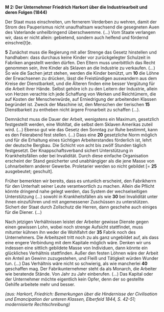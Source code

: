 **M 2: Der Unternehmer Friedrich Harkort über die Industriearbeit und deren Folgen (1844)**

Der Staat muss einschreiten, um fernerem Verderben zu wehren, damit der Strom des Pauperismus nicht unaufhaltsam wachsend die gesegneten Auen des Vaterlande unheilbringend überschwemme. (...) Vom Staate verlangen wir, dass er nicht allein: gebietend, sondern auch helfend und fördernd einschrei[t]e.

**5** Zunächst muss die Regierung mit aller Strenge das Gesetz hinstellen und handhaben: dass durchaus keine Kinder vor zurückgelegter Schulzeit in Fabriken angestellt werden dürfen. Den Eltern muss unerbittlich das Recht genommen sein, ihre Kinder als Sklaven an die Industrie zu verkaufen. (...) So wie die Sachen jetzt stehen, werden die Kinder benützt, um 
**10** die Löhne der Erwachsenen zu drücken, lässt die Freistündigen auswandern aus dem Kreise der Dienstbarkeit, und die Älteren finden eine besser Vergütung für die Arbeit ihrer Hände. Selbst gehöre ich zu den Leitern der Industrie, allein von Herzen verachte ich jede Schaffung von Werken und Reichtümern, die auf Kosten der Menschenwürde, auf Erniedrigung der arbeitenden Klassen begründet ist. Zweck der Maschine ist, den Menschen der tierischen
**15** Dienstbarkeit zu entheben nicht ärgere Fronarbeit zu schaffen (...).

Demnächst muss die Dauer der Arbeit, wenigstens ein Maximum, gesetzlich festgestellt werden, eine Wohltat, die selbst dem Sklaven Amerikas zuteil wird. (...) Ebenso gut wie das Gesetz den Sonntag zur Ruhe bestimmt, kann es den Feierabend fest stellen. (...) Dass eine
**20** gesetzliche Norm möglich und für die Erhaltung eines tüchtigen Arbeiterstandes förderlich ist, lehrt der deutsche Bergbau. Die Schicht von acht bis zwölf Stunden täglich festgesetzt. Der Knappschaftsverband sichert Unterstützung in Krankheitsfällen oder bei Invalidität. Durch diese einfache Organisation erscheint der Stand gesicherter und unabhängiger als die jene Masse von Lohnarbeitern anderer Gewerbe. Proletarier werden so nicht gebildet [=
**25** ausgebeutet; geschult].

Früher bemerkten wir bereits, dass es untunlich erscheint, den Fabrikherrn für den Unterhalt seiner Leute verantwortlich zu machen. Allein die Pflicht könnte dringend nahe gelegt werden, das System der wechselseitigen Unterstützung (...) sowohl in Krankheitsfällen als wie 
**30** bei Invalidität unter ihnen einzuführen und mit angemessener Zuschüssen zu unterstützen. Sichert der Staat durch Zollschutz die Herren, dann geschehe auch einiges für die Diener. (...)

Nach jetzigen Verhältnissen leistet der Arbeiter gewisse Dienste gegen einen gewissen Lohn, wobei noch strenge Aufsicht stattfindet, muss mitunter kühnen ihn weder die Wohlfahrt der
**35** Fabrik noch des Unternehmers. Die Arbeitszeit tritt noch zu als ganz ungebildet auf, als dass eine engere Verbindung mit dem Kapitale möglich wäre. Denken wir uns indessen eine sittlich gebildete Masse von Individuen, dann könnte ein glückliches Verhältnis stattfinden. Außer den festen Löhnen wäre der Arbeit ein Anteil an Gewinn zuzugestehen, und Fleiß und Tätigkeit würden Wunder tun. (...) Das Verhältnis wäre nicht so schwierig, als wie mancherlei
**40** geschaffen mag. Der Fabrikunternehmer steht da als Monarch, die Arbeiter wie beratende Stände. Von Jahr zu Jahr einberufen. (...)
Das Kapital oder der Unternehmer möchte eigentlich kein Opfer, denn der so gestellte Gehilfe arbeitete mehr und besser.

*(aus: Harkort, Friedrich: Bemerkungen über die Hindernisse der Civilisation und Emancipation der unteren Klassen, Elberfeld 1844, S. 42-51; modernisierte Rechtschreibung)*